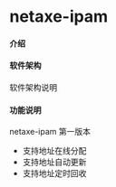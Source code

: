 # netaxe-ipam

#### 介绍
#### 软件架构
软件架构说明
#### 功能说明
netaxe-ipam 第一版本
- 支持地址在线分配
- 支持地址自动更新
- 支持地址定时回收

